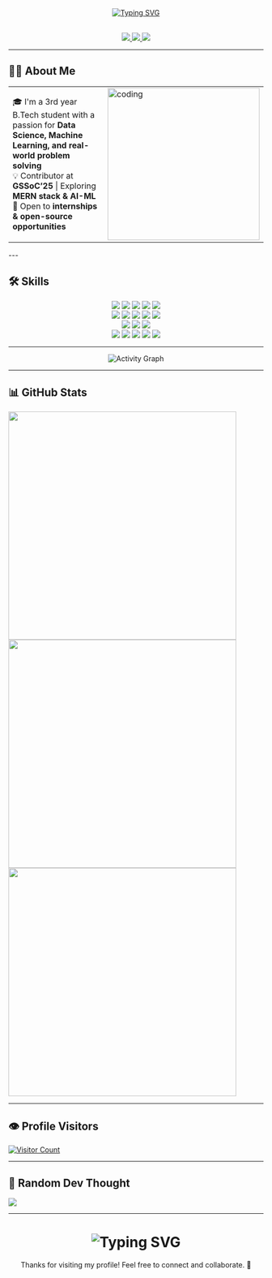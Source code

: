 <!-- Typing animation introduction -->
<div align="center">
  <a href="https://git.io/typing-svg">
    <img src="https://readme-typing-svg.herokuapp.com?font=Poppins&weight=800&size=31&duration=2400&pause=100&color=3E92CC&center=true&multiline=true&repeat=false&width=800&height=120&lines=Hi%2C+I'm+Darshan+Parmar!;A+Passionate+Learner+and+Developer;Crafting+Innovative+Solutions+with+Code!" alt="Typing SVG"/>
  </a>
</div>
</br>


<p align="center">
  <a href="https://www.linkedin.com/in/parmar-darshan/">
    <img src="https://img.shields.io/badge/LinkedIn-0A66C2?logo=linkedin&logoColor=white&style=for-the-badge"/>
  </a>
  <a href="mailto:darshan0302parmar@gmail.com">
    <img src="https://img.shields.io/badge/Gmail-D14836?logo=gmail&logoColor=white&style=for-the-badge"/>
  </a>
  <a href="https://your-portfolio-link.com">
    <img src="https://img.shields.io/badge/Portfolio-000000?logo=vercel&logoColor=white&style=for-the-badge"/>
  </a>
</p>

---

## 👨‍💻 About Me  
<table>
<tr>
<td>


🎓 I'm a 3rd year B.Tech student with a passion for **Data Science, Machine Learning, and real-world problem solving**   
💡 Contributor at **GSSoC’25** | Exploring **MERN stack & AI-ML**  
📌 Open to **internships & open-source opportunities**  

</td>
<td>
<img align="right" alt="coding" width="300" src="https://github.com/user-attachments/assets/91f25005-e501-4705-8816-e4523548c790" />
</td>
</tr>
</table>
---

## 🛠 Skills  

<p align="center">
  <img src="https://img.shields.io/badge/Python-3776AB?style=for-the-badge&logo=python&logoColor=white"/>
  <img src="https://img.shields.io/badge/JavaScript-F7DF1E?style=for-the-badge&logo=javascript&logoColor=black"/>
  <img src="https://img.shields.io/badge/PHP-777BB4?style=for-the-badge&logo=php&logoColor=white"/>
  <img src="https://img.shields.io/badge/Java-ED8B00?style=for-the-badge&logo=openjdk&logoColor=white"/>
  <img src="https://img.shields.io/badge/SQL-003B57?style=for-the-badge&logo=mysql&logoColor=white"/>
  <br/>
  <img src="https://img.shields.io/badge/HTML5-E34F26?style=for-the-badge&logo=html5&logoColor=white"/>
  <img src="https://img.shields.io/badge/CSS3-1572B6?style=for-the-badge&logo=css3&logoColor=white"/>
  <img src="https://img.shields.io/badge/Bootstrap-563D7C?style=for-the-badge&logo=bootstrap&logoColor=white"/>
  <img src="https://img.shields.io/badge/TailwindCSS-38B2AC?style=for-the-badge&logo=tailwind-css&logoColor=white"/>
  <img src="https://img.shields.io/badge/jQuery-0769AD?style=for-the-badge&logo=jquery&logoColor=white"/>
  <br/>
  <img src="https://img.shields.io/badge/Node.js-43853D?style=for-the-badge&logo=node.js&logoColor=white"/>
  <img src="https://img.shields.io/badge/MySQL-005C84?style=for-the-badge&logo=mysql&logoColor=white"/>
  <img src="https://img.shields.io/badge/SQLite-07405E?style=for-the-badge&logo=sqlite&logoColor=white"/>
  <br/>
  <img src="https://img.shields.io/badge/Streamlit-FF4B4B?style=for-the-badge&logo=streamlit&logoColor=white"/>
  <img src="https://img.shields.io/badge/Git-F05032?style=for-the-badge&logo=git&logoColor=white"/>
  <img src="https://img.shields.io/badge/GitHub-181717?style=for-the-badge&logo=github&logoColor=white"/>
  <img src="https://img.shields.io/badge/Google_Cloud-4285F4?style=for-the-badge&logo=google-cloud&logoColor=white"/>
  <img src="https://img.shields.io/badge/SAP-0FAAFF?style=for-the-badge&logo=sap&logoColor=white"/>
</p>

---

<!-- 📈 GitHub Activity Graph -->
<div align="center">
    <img src="https://github-readme-activity-graph.vercel.app/graph?username=darshan02parmar&theme=github-dark&hide_border=true&area=true" alt="Activity Graph" />
</div>

---

## 📊 GitHub Stats  

<!-- General stats card -->
<img src="https://github-readme-stats.vercel.app/api?username=darshan02parmar&theme=blue-green&hide_border=false&include_all_commits=true&count_private=true" width="450" />
<br/>
<!-- Streak stats -->
<img src="https://streak-stats.demolab.com/?user=darshan02parmar&theme=blue-green&hide_border=false" width="450" />
<br/>
<!-- Most used languages -->
<img src="https://github-readme-stats.vercel.app/api/top-langs/?username=darshan02parmar&layout=compact&theme=blue-green&hide_border=false" width="450" />

---

## 👁️ Profile Visitors  
[![Visitor Count](https://profile-counter.glitch.me/darshan02parmar/count.svg)](https://github.com/darshan02parmar)

---

## 💭 Random Dev Thought  
![](https://quotes-github-readme.vercel.app/api?type=horizontal&theme=tokyonight)

---

<div align="center">
    <h1>
        <img src="https://readme-typing-svg.herokuapp.com?font=Jetbrains+mono&size=27&duration=3200&color=FF69B4&center=true&vCenter=true&width=650&lines=Data+is+everything..;Code+with+passion+,+create+with+purpose.;Commit+to+your+dreams+,+push+to+GitHub.;Dream+big+,+code+efficiently..." alt="Typing SVG"/>
    </h1>
</div>

<div align="center">
  Thanks for visiting my profile! Feel free to connect and collaborate. 🚀
</div>
